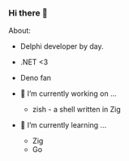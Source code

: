 ### Hi there 👋

About:
- Delphi developer by day.
- .NET <3
- Deno fan

- 🔭 I’m currently working on ...
  - zish - a shell written in Zig
- 🌱 I’m currently learning ...
  - Zig
  - Go

<!--
**kjloveless/kjloveless** is a ✨ _special_ ✨ repository because its `README.md` (this file) appears on your GitHub profile.

Here are some ideas to get you started:

- 🔭 I’m currently working on ...
- 🌱 I’m currently learning ...
- 👯 I’m looking to collaborate on ...
- 🤔 I’m looking for help with ...
- 💬 Ask me about ...
- 📫 How to reach me: ...
- 😄 Pronouns: ...
- ⚡ Fun fact: ...
-->
